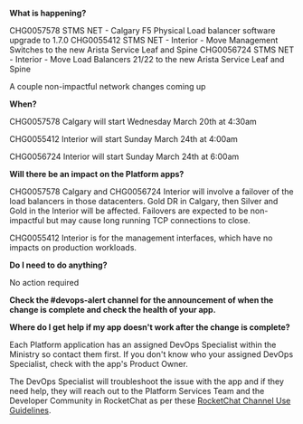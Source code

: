 
**What is happening?**

CHG0057578 STMS NET - Calgary F5 Physical Load balancer software upgrade to 1.7.0
CHG0055412 STMS NET - Interior - Move Management Switches to the new Arista Service Leaf and Spine
CHG0056724 STMS NET - Interior - Move Load Balancers 21/22 to the new Arista Service Leaf and Spine

A couple non-impactful network changes coming up

**When?**

CHG0057578 Calgary will start Wednesday March 20th at 4:30am

CHG0055412 Interior will start Sunday March 24th at 4:00am

CHG0056724 Interior will start Sunday March 24th at 6:00am

**Will there be an impact on the Platform apps?**

CHG0057578 Calgary and CHG0056724 Interior will involve a failover of the load balancers in those datacenters. Gold DR in Calgary, then Silver and Gold in the Interior will be affected. Failovers are expected to be non-impactful but may cause long running TCP connections to close.

CHG0055412 Interior is for the management interfaces, which have no impacts on production workloads.

**Do I need to do anything?**

No action required

**Check the #devops-alert channel for the announcement of when the change is complete and check the health of your app.**

**Where do I get help if my app doesn't work after the change is complete?**

Each Platform application has an assigned DevOps Specialist within the Ministry so contact them first. If you don't know who your assigned DevOps Specialist, check with the app's Product Owner.

The DevOps Specialist will troubleshoot the issue with the app and if they need help, they will reach out to the Platform Services Team and the Developer Community in RocketChat as per these [RocketChat Channel Use Guidelines](https://docs.developer.gov.bc.ca/rocketchat-channel-descriptions/).
